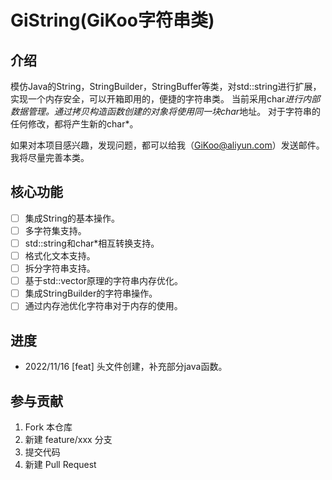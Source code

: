 # GiString(GiKoo字符串类)

## 介绍

模仿Java的String，StringBuilder，StringBuffer等类，对std::string进行扩展，实现一个内存安全，可以开箱即用的，便捷的字符串类。
当前采用char*进行内部数据管理。通过拷贝构造函数创建的对象将使用同一块char*地址。
对于字符串的任何修改，都将产生新的char*。

如果对本项目感兴趣，发现问题，都可以给我（GiKoo@aliyun.com）发送邮件。
我将尽量完善本类。


## 核心功能

- [ ] 集成String的基本操作。
- [ ] 多字符集支持。
- [ ] std::string和char*相互转换支持。
- [ ] 格式化文本支持。
- [ ] 拆分字符串支持。
- [ ] 基于std::vector原理的字符串内存优化。
- [ ] 集成StringBuilder的字符串操作。
- [ ] 通过内存池优化字符串对于内存的使用。

## 进度

- 2022/11/16 [feat] 头文件创建，补充部分java函数。
 
## 参与贡献

1. Fork 本仓库
2. 新建 feature/xxx 分支
3. 提交代码
4. 新建 Pull Request
